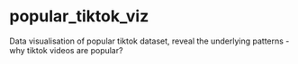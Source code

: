 # popular_tiktok_viz
 Data visualisation of popular tiktok dataset, reveal the underlying patterns - why tiktok videos are popular?
